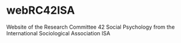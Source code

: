 # webRC42ISA

Website of the Research Committee 42 Social Psychology from the International Sociological Association ISA
